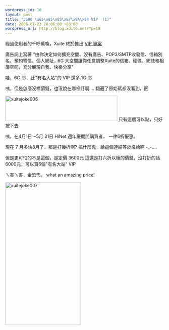 ```yaml
--- 
wordpress_id: 10
layout: post
title: "3600 \xE5\x85\x83\xE7\x9A\x84 VIP  (1)"
date: 2006-07-23 20:06:00 +08:00
wordpress_url: http://blog.xdite.net/?p=10
---
```

<div> <a href="http://www.flickr.com/photos/49274115@N00/196054605/" title="photo sharing"><img src="http://static.flickr.com/72/196054605_ccbed08b43_m.jpg" alt="" /></a>
</div>經過使用者的千呼萬喚，Xuite 終於推出 <a href="http://member.xuite.net/XuiteStore/">VIP 專案</a>

廣告詞上寫著
"由你決定如何擴充空間、沒有廣告、POP3/SMTP收發信、信箱別名、預約寄信、個人網址...6G 大空間讓你任意調整Xuite的信箱、硬碟、網誌和相簿空間，充分展現自我、快樂分享"

哇，6G 耶 ...比"有名大站"的 VIP 還多 1G 耶

咦，但是怎麼沒標價錢，也沒說在哪裡訂啊....
翻遍了原始碼都沒看到，囧

<a href="http://www.flickr.com/photos/49274115@N00/196062323/" title="Photo Sharing"><img src="http://static.flickr.com/77/196062323_65db0bc3f4_o.jpg" alt="xuitejoke006" height="80" width="355" /></a>
只有這個可以點，只好按下去
<div> <a href="http://www.flickr.com/photos/49274115@N00/196064239/" title="photo sharing"><img src="http://static.flickr.com/61/196064239_6e338b004d_m.jpg" alt="" /></a>
</div>
咦，在4月1日 ~5月 31日 HiNet 週年慶期間購買者，
                         一律6折優惠。

現在 7 月多快8月了，那是打幾折啊?
搞什麼鬼，給這個連結等於沒給啊 -_-....

但是更可怕的不是這個，是定價 3600元
這還是打六折以後的價錢，沒打折的話 6000元，可以買6個"有名大站" VIP

ㄟ害ㄟ害，金恐怖。
what an amazing price!


<a href="http://www.flickr.com/photos/49274115@N00/196069157/" title="Photo Sharing"><img src="http://static.flickr.com/78/196069157_d67517797d_o.jpg" alt="xuitejoke007" height="453" width="238" /></a>
